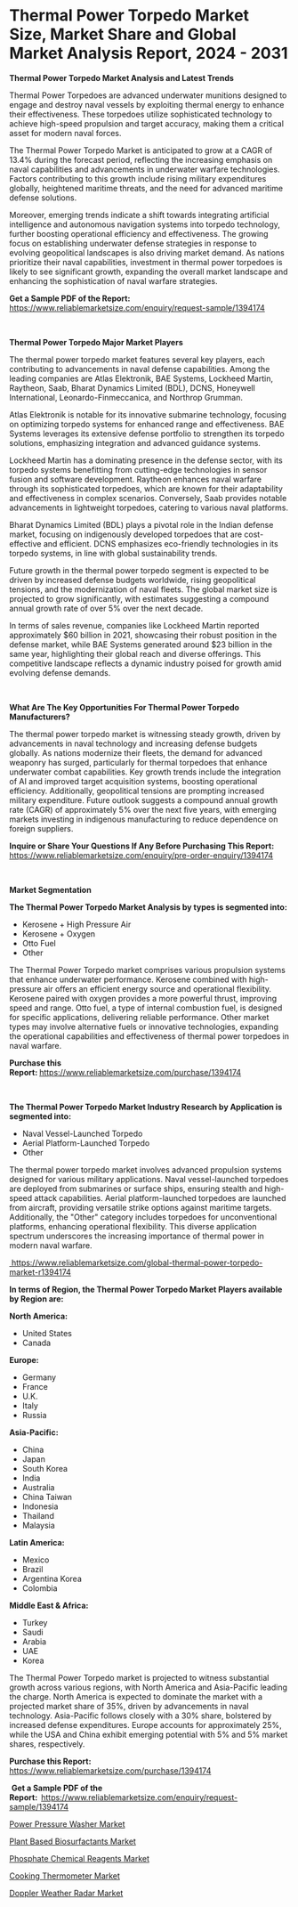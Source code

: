 <p><h1>Thermal Power Torpedo Market Size, Market Share and Global Market Analysis Report, 2024 - 2031</h1></p><p><strong>Thermal Power Torpedo Market Analysis and Latest Trends</strong></p>
<p><p>Thermal Power Torpedoes are advanced underwater munitions designed to engage and destroy naval vessels by exploiting thermal energy to enhance their effectiveness. These torpedoes utilize sophisticated technology to achieve high-speed propulsion and target accuracy, making them a critical asset for modern naval forces.</p><p>The Thermal Power Torpedo Market is anticipated to grow at a CAGR of 13.4% during the forecast period, reflecting the increasing emphasis on naval capabilities and advancements in underwater warfare technologies. Factors contributing to this growth include rising military expenditures globally, heightened maritime threats, and the need for advanced maritime defense solutions.</p><p>Moreover, emerging trends indicate a shift towards integrating artificial intelligence and autonomous navigation systems into torpedo technology, further boosting operational efficiency and effectiveness. The growing focus on establishing underwater defense strategies in response to evolving geopolitical landscapes is also driving market demand. As nations prioritize their naval capabilities, investment in thermal power torpedoes is likely to see significant growth, expanding the overall market landscape and enhancing the sophistication of naval warfare strategies.</p></p>
<p><strong>Get a Sample PDF of the Report:&nbsp;</strong> <a href="https://www.reliablemarketsize.com/enquiry/request-sample/1394174">https://www.reliablemarketsize.com/enquiry/request-sample/1394174</a></p>
<p>&nbsp;</p>
<p><strong>Thermal Power Torpedo Major Market Players</strong></p>
<p><p>The thermal power torpedo market features several key players, each contributing to advancements in naval defense capabilities. Among the leading companies are Atlas Elektronik, BAE Systems, Lockheed Martin, Raytheon, Saab, Bharat Dynamics Limited (BDL), DCNS, Honeywell International, Leonardo-Finmeccanica, and Northrop Grumman.</p><p>Atlas Elektronik is notable for its innovative submarine technology, focusing on optimizing torpedo systems for enhanced range and effectiveness. BAE Systems leverages its extensive defense portfolio to strengthen its torpedo solutions, emphasizing integration and advanced guidance systems.</p><p>Lockheed Martin has a dominating presence in the defense sector, with its torpedo systems benefitting from cutting-edge technologies in sensor fusion and software development. Raytheon enhances naval warfare through its sophisticated torpedoes, which are known for their adaptability and effectiveness in complex scenarios. Conversely, Saab provides notable advancements in lightweight torpedoes, catering to various naval platforms.</p><p>Bharat Dynamics Limited (BDL) plays a pivotal role in the Indian defense market, focusing on indigenously developed torpedoes that are cost-effective and efficient. DCNS emphasizes eco-friendly technologies in its torpedo systems, in line with global sustainability trends.</p><p>Future growth in the thermal power torpedo segment is expected to be driven by increased defense budgets worldwide, rising geopolitical tensions, and the modernization of naval fleets. The global market size is projected to grow significantly, with estimates suggesting a compound annual growth rate of over 5% over the next decade.</p><p>In terms of sales revenue, companies like Lockheed Martin reported approximately $60 billion in 2021, showcasing their robust position in the defense market, while BAE Systems generated around $23 billion in the same year, highlighting their global reach and diverse offerings. This competitive landscape reflects a dynamic industry poised for growth amid evolving defense demands.</p></p>
<p>&nbsp;</p>
<p><strong>What Are The Key Opportunities For Thermal Power Torpedo Manufacturers?</strong></p>
<p><p>The thermal power torpedo market is witnessing steady growth, driven by advancements in naval technology and increasing defense budgets globally. As nations modernize their fleets, the demand for advanced weaponry has surged, particularly for thermal torpedoes that enhance underwater combat capabilities. Key growth trends include the integration of AI and improved target acquisition systems, boosting operational efficiency. Additionally, geopolitical tensions are prompting increased military expenditure. Future outlook suggests a compound annual growth rate (CAGR) of approximately 5% over the next five years, with emerging markets investing in indigenous manufacturing to reduce dependence on foreign suppliers.</p></p>
<p><strong>Inquire or Share Your Questions If Any Before Purchasing This Report:</strong> <a href="https://www.reliablemarketsize.com/enquiry/pre-order-enquiry/1394174">https://www.reliablemarketsize.com/enquiry/pre-order-enquiry/1394174</a></p>
<p>&nbsp;</p>
<p><strong>Market Segmentation</strong></p>
<p><strong>The Thermal Power Torpedo Market Analysis by types is segmented into:</strong></p>
<p><ul><li>Kerosene + High Pressure Air</li><li>Kerosene + Oxygen</li><li>Otto Fuel</li><li>Other</li></ul></p>
<p><p>The Thermal Power Torpedo market comprises various propulsion systems that enhance underwater performance. Kerosene combined with high-pressure air offers an efficient energy source and operational flexibility. Kerosene paired with oxygen provides a more powerful thrust, improving speed and range. Otto fuel, a type of internal combustion fuel, is designed for specific applications, delivering reliable performance. Other market types may involve alternative fuels or innovative technologies, expanding the operational capabilities and effectiveness of thermal power torpedoes in naval warfare.</p></p>
<p><strong>Purchase this Report:&nbsp;</strong><a href="https://www.reliablemarketsize.com/purchase/1394174">https://www.reliablemarketsize.com/purchase/1394174</a></p>
<p>&nbsp;</p>
<p><strong>The Thermal Power Torpedo Market Industry Research by Application is segmented into:</strong></p>
<p><ul><li>Naval Vessel-Launched Torpedo</li><li>Aerial Platform-Launched Torpedo</li><li>Other</li></ul></p>
<p><p>The thermal power torpedo market involves advanced propulsion systems designed for various military applications. Naval vessel-launched torpedoes are deployed from submarines or surface ships, ensuring stealth and high-speed attack capabilities. Aerial platform-launched torpedoes are launched from aircraft, providing versatile strike options against maritime targets. Additionally, the "Other" category includes torpedoes for unconventional platforms, enhancing operational flexibility. This diverse application spectrum underscores the increasing importance of thermal power in modern naval warfare.</p></p>
<p><a href="https://www.reliablemarketsize.com/global-thermal-power-torpedo-market-r1394174">&nbsp;https://www.reliablemarketsize.com/global-thermal-power-torpedo-market-r1394174</a></p>
<p><strong>In terms of Region, the Thermal Power Torpedo Market Players available by Region are:</strong></p>
<p>
    <p> <strong> North America: </strong>
        <ul>
            <li>United States</li>
            <li>Canada</li>
        </ul>
        </p> 
    <p> <strong> Europe: </strong>
        <ul>
            <li>Germany</li>
            <li>France</li>
            <li>U.K.</li>
            <li>Italy</li>
            <li>Russia</li>
        </ul>
        </p> 
    <p> <strong> Asia-Pacific: </strong>
        <ul>
            <li>China</li>
            <li>Japan</li>
            <li>South Korea</li>
            <li>India</li>
            <li>Australia</li>
            <li>China Taiwan</li>
            <li>Indonesia</li>
            <li>Thailand</li>
            <li>Malaysia</li>
        </ul>
        </p> 
    <p> <strong> Latin America: </strong>
        <ul>
            <li>Mexico</li>
            <li>Brazil</li>
            <li>Argentina Korea</li>
            <li>Colombia</li>
        </ul>
        </p> 
    <p> <strong> Middle East & Africa: </strong>
        <ul>
            <li>Turkey</li>
            <li>Saudi</li>
            <li>Arabia</li>
            <li>UAE</li>
            <li>Korea</li>
        </ul>
    </p>
    </p>
<p><p>The Thermal Power Torpedo market is projected to witness substantial growth across various regions, with North America and Asia-Pacific leading the charge. North America is expected to dominate the market with a projected market share of 35%, driven by advancements in naval technology. Asia-Pacific follows closely with a 30% share, bolstered by increased defense expenditures. Europe accounts for approximately 25%, while the USA and China exhibit emerging potential with 5% and 5% market shares, respectively.</p></p>
<p><strong>Purchase this Report: </strong><a href="https://www.reliablemarketsize.com/purchase/1394174">https://www.reliablemarketsize.com/purchase/1394174</a></p>
<p>&nbsp;<strong>Get a Sample PDF of the Report:&nbsp;&nbsp;</strong><a href="https://www.reliablemarketsize.com/enquiry/request-sample/1394174">https://www.reliablemarketsize.com/enquiry/request-sample/1394174</a></p>
<p><strong></strong></p>
<p><p><a href="https://www.linkedin.com/pulse/global-power-pressure-washer-market-analysis-trends-forecasts-4notc?trackingId=dk6PQwwMTrCek9C1xXPVJQ%3D%3D">Power Pressure Washer Market</a></p><p><a href="https://issuu.com/reportprime-2/docs/plant-based-biosurfactants-market-s_711b9ed819064f">Plant Based Biosurfactants Market</a></p><p><a href="https://issuu.com/reportprime-2/docs/phosphate-chemical-reagents-market-_87612b608cb515">Phosphate Chemical Reagents Market</a></p><p><a href="https://www.linkedin.com/pulse/cooking-thermometer-market-global-regional-analysis-2024--pzwyc?trackingId=dfMU1rlKTceLzEwoSeaVIw%3D%3D">Cooking Thermometer Market</a></p><p><a href="https://www.linkedin.com/pulse/how-doppler-weather-radar-market-changing-from-2024-2031-hamp-shire-h9ire?trackingId=8cW1%2FqpeRH%2BAqK1iT%2FJIBg%3D%3D">Doppler Weather Radar Market</a></p></p>